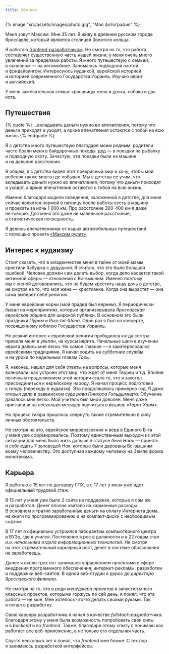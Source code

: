 ```yaml
---
title: Обо мне
---
```


{% image "src/assets/images/photo.jpg", "Моя фотография" %}

Меня зовут Максим. Мне 35 лет. Я живу в древнем русском городе Ярославле, который является столицей Золотого кольца.

Я работаю [frontend-разработчиком](/frontend/). Не смотря на то, что работа составляет существенную часть нашей жизни, у меня очень много увлечений за пределами работы. Я много путешествую с семьей, в основном — на автомобиле. Занимаюсь подводной охотой и фридайвингом. Интересуюсь иудаикой, еврейской историей и историей современного Государства Израиль. Изучаю иврит и английский.

У меня замечательная семья: красавицы жена и дочка, собака и два кота.

## Путешествия

{% quote %}
...вкладывать деньги нужно во впечатления, потому что деньги приходят и уходят, а яркие впечатления остаются с тобой на всю жизнь
{% endquote %}

Я с детства много путешествую благодаря моим родным: родители часто брали меня в байдарочные походы, дед — в поездки на рыбалку и подводную охоту. Зачастую, эти поездки были на машине и на дальние расстояния.

В общем, я с детства видел этот прекрасный мир и хочу, чтобы мой ребенок также много где побывал. Мы с детства ее учим, что вкладывать деньги нужно во впечатления, потому что деньги приходят и уходят, а яркие впечатления остаются с тобой на всю жизнь.

Именно благодаря модели поведения, заложенной в детстве, для меня сейчас является нормой в пятницу после работы сесть в машину и проехать за ночь 1 000 км. Про расстояние 300-400 км я даже не говорю. Для меня это даже не маленькое расстояние, а статистическая погрешность.

Я делюсь впечатлениями от наших автомобильных путешествий с помощью проекта [«Максим рулит»](https://maximisdriving.com).

## Интерес к иудаизму

Стоит сказать, что в младенчестве меня в тайне от моей мамы крестили бабушка с дедушкой. Я считаю, что это было большой ошибкой. Человек должен сам делать выбор, когда дело касается такой интимной сферы — отношений с Вс-вышним. Именно поэтому мы с женой договорились, что не будем крестить нашу дочь в детстве, не смотря на то, что моя жена — христианка. Когда она вырастет — она сама выберет себе религию.

У меня еврейские корни (мой прадед был евреем). Я периодически бывал на мероприятиях, которые организовывала _Ярославская еврейская община_ для широкой публики. В основном это были праздники _Пурим_ и _Рош-hа-Шана_. Один раз я был на концерте, посвященному юбилею Государства Израиль.

Но резкий интерес к еврейской религии пробудился когда сестра привела меня _в ульпан_, на курсы иврита. Начальные шаги в изучении иврита дались мне легко. Но самое главное — я заинтересовался еврейскими традициями. Я начал ходить на субботние службы и на уроки по недельным главам _Торы_.

Я, наконец, нашел для себя ответы на вопросы, которые меня волновали: как устроен этот мир, что ждет от меня Творец и т.д. Вполне логичным продолжением этой истории стало то, что я захотел присоединиться к еврейскому народу. Я начал процесс подготовки к _гиюру_ (переходу в иудаизм). Это продолжалось примерно год. Я даже открыл дело в раввинском суде _рава Пинхаса Гольдшмидта_. Обучение давалось мне легко. Мой учитель был мной доволен. Меня даже пригласили на несколько месяцев поучиться в _йешиве «Торат Хаим»_.

Но процесс гиюра пришлось свернуть также стремительно в силу личных обстоятельств.

Не смотря на это, еврейское мировоззрение и вера в Единого Б-га у меня уже сформировались. Поэтому единственным выходом из этой ситуации для меня было жить дальше в статусе _бней Ноах_ — принять и соблюдать 7 заповедей Ноя, которые были дарованы Вс-вышним всему человечеству. Это доступная каждому человеку на Земле форма монотеизма.

## Карьера

Я работаю с 15 лет по договору ГПХ, а с 17 лет у меня уже идет официальный трудовой стаж.

В 15 лет у меня уже было 2 сайта на поддержке, которые я сам же и разработал. Денег вполне хватало на карманные расходы. В основном я тратил заработанные деньги на оплату Интернета дома, на книги по программированию и на компакт-диски с необходимым софтом.

В 17 лет я официально устроился лаборантом компьютерного центра в ВУЗе, где я учился. Постепенно я рос в должности и к 22 годам стал _и.о. начальника отдела информационных технологий_. Не смотря на этот стремительный карьерный рост, денег в системе образования не заработаешь.

Далее я около трех лет занимался управлением проектами в сфере внедрения программного обеспечения, интернет-рекламы, разработки и поддержки веб-сайтов. В одной веб-студии я дорос до _директора Ярославского филиала_.

Не смотря на то, что в роди _менеджера проектов_ я запустил много классных проектов, которыми горжусь по сей день, я понял, что эта работа — не мое. Мне хотелось что-то делать своими руками. Так я попал в разработку.

Свою карьеру разработчика я начал в качестве _fullstack-разработчика_. Благодаря этому у меня была возможность попробовать свои силы и в _backend_ и во _frontend_. Также, благодаря этому опыту я понимаю как работает все веб-приложение, а не только его отдельная часть.

Спустя несколько лет я понял, что _frontend_ мне ближе. С тех пор я занимаюсь разработкой интерфейсов.
